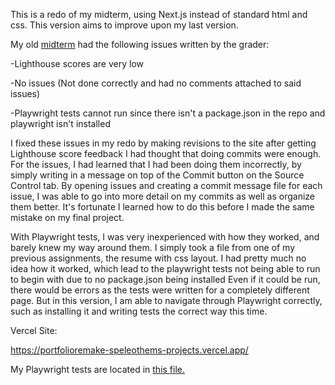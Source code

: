 This is a redo of my midterm, using Next.js instead of standard html and css. This version aims to improve upon my last version.

My old [midterm](https://github.com/smm7njit/midterm) had the following issues written by the grader:

-Lighthouse scores are very low

-No issues (Not done correctly and had no comments attached to said issues)

-Playwright tests cannot run since there isn't a package.json in the
repo and playwright isn't installed

I fixed these issues in my redo by making revisions to the site after
getting Lighthouse score feedback I had thought that doing commits were enough. For the issues, I had learned that
I had been doing them incorrectly, by simply writing in a message on top
of the Commit button on the Source Control tab. By opening issues and creating a commit message file for each issue, I was able to go into more detail on my commits as well as organize them better. It's fortunate I learned how to do this before I made the same mistake on my final project.

With Playwright tests, I was very inexperienced with how they worked, and barely knew my way around them. I simply took a file from one of my previous assignments, the resume with css layout. I had pretty much no idea how it worked, which lead to the playwright tests not being able to run to begin with due to no package.json being installed Even if it could be run, there would be errors as the tests were written for a completely different page. But in this version, I am able to navigate through Playwright correctly, such as installing it and writing tests the correct way this time. 

Vercel Site:

https://portfolioremake-speleothems-projects.vercel.app/

My Playwright tests are located in [this file.](tests/homepage.spec.js)
